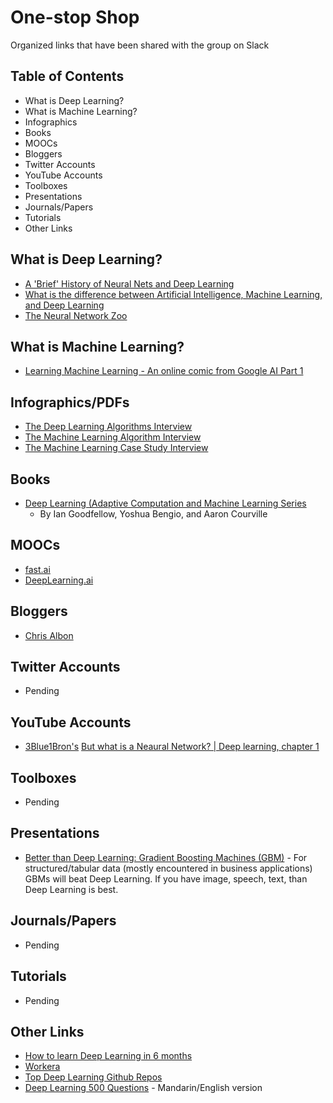 # One-stop Shop
Organized links that have been shared with the group on Slack

## Table of Contents
- What is Deep Learning? 
- What is Machine Learning? 
- Infographics
- Books
- MOOCs
- Bloggers
- Twitter Accounts
- YouTube Accounts
- Toolboxes
- Presentations
- Journals/Papers
- Tutorials
- Other Links

## What is Deep Learning? 
- [A 'Brief' History of Neural Nets and Deep Learning](http://www.andreykurenkov.com/writing/ai/a-brief-history-of-neural-nets-and-deep-learning/)
- [What is the difference between Artificial Intelligence, Machine Learning, and Deep Learning](https://medium.com/@juniormiranda_23768/what-is-the-difference-between-artificial-intelligence-machine-learning-and-deep-learning-71ec27ea5a2a)
- [The Neural Network Zoo](https://www.asimovinstitute.org/neural-network-zoo/)

## What is Machine Learning?
- [Learning Machine Learning - An online comic from Google AI Part 1](https://cloud.google.com/products/ai/ml-comic-1/?utm_campaign=NLP%20News&utm_medium=email&utm_source=Revue%20newsletter)

## Infographics/PDFs
- [The Deep Learning Algorithms Interview](https://github.com/ludawg44/fuzzy-minds/blob/master/DL%20Algorithms%20Interview%20-%20Workera.pdf)
- [The Machine Learning Algorithm Interview](https://github.com/ludawg44/fuzzy-minds/blob/master/ML%20Algorithms%20Interview%20-%20Workera.pdf)
- [The Machine Learning Case Study Interview](https://github.com/ludawg44/fuzzy-minds/blob/master/ML%20Case%20Study%20Interview%20-%20Workera.pdf)

## Books
- [Deep Learning (Adaptive Computation and Machine Learning Series](https://www.amazon.com/Deep-Learning-Adaptive-Computation-Machine/dp/0262035618/ref=sr_1_1?ie=UTF8&qid=1472485235&sr=8-1&keywords=deep+learning+book)
  - By Ian Goodfellow, Yoshua Bengio, and Aaron Courville
  
## MOOCs
- [fast.ai](https://www.fast.ai)
- [DeepLearning.ai](https://www.deeplearning.ai/deep-learning-specialization/)

## Bloggers
- [Chris Albon](https://chrisalbon.com/)

## Twitter Accounts
- Pending

## YouTube Accounts
- [3Blue1Bron's](https://www.youtube.com/channel/UCYO_jab_esuFRV4b17AJtAw) [But what is a Neaural Network? | Deep learning, chapter 1](https://www.youtube.com/watch?v=aircAruvnKk)

## Toolboxes
- Pending

## Presentations
- [Better than Deep Learning: Gradient Boosting Machines (GBM)](https://www.youtube.com/watch?v=9GCEVv94udY) - For structured/tabular data (mostly encountered in business applications) GBMs will beat Deep Learning. If you have image, speech, text, than Deep Learning is best. 

## Journals/Papers
- Pending

## Tutorials
- Pending

## Other Links
- [How to learn Deep Learning in 6 months](https://towardsdatascience.com/how-to-learn-deep-learning-in-6-months-e45e40ef7d48)
- [Workera](https://workera.ai/candidates/)
- [Top Deep Learning Github Repos](https://github.com/mbadry1/Top-Deep-Learning)
- [Deep Learning 500 Questions](https://github.com/scutan90/DeepLearning-500-questions) - Mandarin/English version
